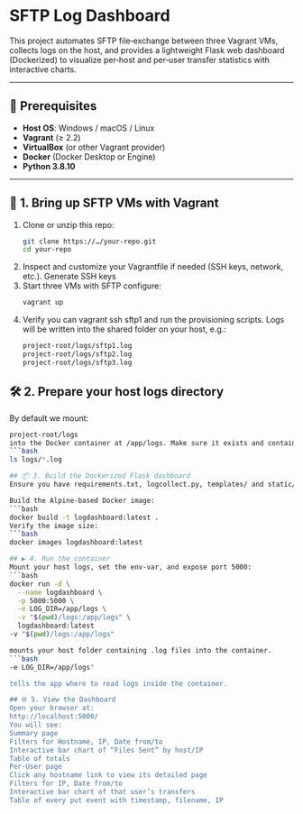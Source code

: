 # SFTP Log Dashboard

This project automates SFTP file‐exchange between three Vagrant VMs, collects logs on the host, and provides a lightweight Flask web dashboard (Dockerized) to visualize per‐host and per‐user transfer statistics with interactive charts.

---

## 🔧 Prerequisites

- **Host OS**: Windows / macOS / Linux  
- **Vagrant** (≥ 2.2)  
- **VirtualBox** (or other Vagrant provider)  
- **Docker** (Docker Desktop or Engine)
- **Python 3.8.10**   

---

## 🚀 1. Bring up SFTP VMs with Vagrant

1. Clone or unzip this repo:
   ```bash
   git clone https://…/your-repo.git
   cd your-repo

2. Inspect and customize your Vagrantfile if needed (SSH keys, network, etc.). Generate SSH keys
3. Start three VMs with SFTP configure:
   ```bash
   vagrant up
4. Verify you can vagrant ssh sftp1 and run the provisioning scripts. Logs will be written into the shared folder on your host, e.g.:
   ```bash
   project-root/logs/sftp1.log
   project-root/logs/sftp2.log
   project-root/logs/sftp3.log

## 🛠 2. Prepare your host logs directory
By default we mount:
```bash
project-root/logs
into the Docker container at /app/logs. Make sure it exists and contains your .log files:
```bash
ls logs/*.log

## 📦 3. Build the Dockerized Flask dashboard
Ensure you have requirements.txt, logcollect.py, templates/ and static/ in the project root.

Build the Alpine‐based Docker image:
```bash
docker build -t logdashboard:latest .
Verify the image size:
```bash
docker images logdashboard:latest

## ▶️ 4. Run the container
Mount your host logs, set the env-var, and expose port 5000:
```bash
docker run -d \
  --name logdashboard \
  -p 5000:5000 \
  -e LOG_DIR=/app/logs \
  -v "$(pwd)/logs:/app/logs" \
  logdashboard:latest
-v "$(pwd)/logs:/app/logs"

mounts your host folder containing .log files into the container.
```bash
-e LOG_DIR=/app/logs"

tells the app where to read logs inside the container.

## 🌐 5. View the Dashboard
Open your browser at:
http://localhost:5000/
You will see:
Summary page
Filters for Hostname, IP, Date from/to
Interactive bar chart of “Files Sent” by host/IP
Table of totals
Per-User page
Click any hostname link to view its detailed page
Filters for IP, Date from/to
Interactive bar chart of that user’s transfers
Table of every put event with timestamp, filename, IP




